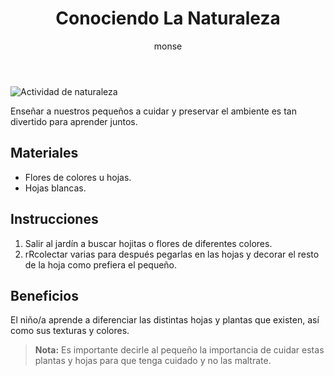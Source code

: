 ﻿---
layout: post
title:  "Conociendo La Naturaleza"
tags: [naturalista]
categories: [infantes, actividad]
author: monse
image: /assets/posts/2020-06-05-conociendo-la-naturaleza.jpg
---
![Actividad de naturaleza](/assets/posts/2020-06-05-conociendo-la-naturaleza.jpg)

Enseñar a nuestros pequeños a cuidar y preservar el ambiente es tan divertido para aprender juntos. 

## Materiales 
- Flores de colores u hojas.
- Hojas blancas. 

## Instrucciones 
1. Salir al jardín a buscar hojitas o flores de diferentes colores.
2. rRcolectar varias para después pegarlas en las hojas y decorar el resto de la hoja como prefiera el pequeño. 

## Beneficios 
El niño/a aprende a diferenciar las distintas hojas y plantas que existen, así como sus texturas y colores.
>**Nota:** Es importante decirle al pequeño la importancia de cuidar estas plantas y hojas para que tenga cuidado y no las maltrate.